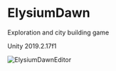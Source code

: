 # ElysiumDawn
Exploration and city building game

Unity 2019.2.17f1

![ElysiumDawnEditor](https://user-images.githubusercontent.com/60736526/74043100-12bf4300-49c9-11ea-83e7-23c7f7b93edb.jpg)
